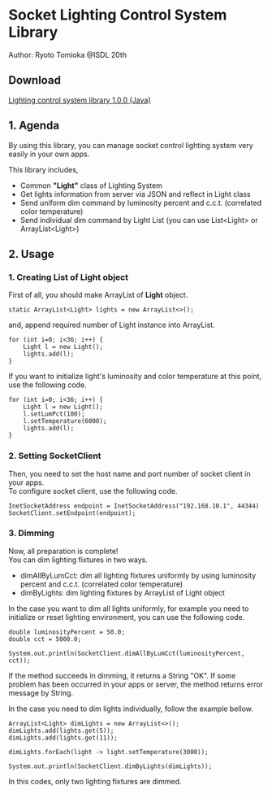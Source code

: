 # Socket Lighting Control System Library
Author: Ryoto Tomioka @ISDL 20th

## Download
[Lighting control system library 1.0.0 (Java)](https://github.com/ryoto1993/SocketILS_Library/raw/master/download/SocketLightingSystemLibrary.jar)

## 1. Agenda
By using this library, you can manage socket control lighting
system very easily in your own apps.

This library includes,
- Common __"Light"__ class of Lighting System
- Get lights information from server via JSON and reflect in Light class
- Send uniform dim command by luminosity percent and c.c.t.
(correlated color temperature)
- Send individual dim command by Light List
(you can use List\<Light> or ArrayList\<Light>)

## 2. Usage
### 1. Creating List of Light object
First of all, you should make ArrayList of __Light__ object.
~~~
static ArrayList<Light> lights = new ArrayList<>();
~~~ 
and, append required number of Light instance into ArrayList.
~~~
for (int i=0; i<36; i++) {
    Light l = new Light();
    lights.add(l);
}
~~~
If you want to initialize light's luminosity and color temperature
at this point, use the following code.
~~~
for (int i=0; i<36; i++) {
    Light l = new Light();
    l.setLumPct(100);
    l.setTemperature(6000);
    lights.add(l);
}
~~~

### 2. Setting SocketClient
Then, you need to set the host name and port number of 
socket client in your apps.  
To configure socket client, use the following code.
~~~
InetSocketAddress endpoint = InetSocketAddress("192.168.10.1", 44344)
SocketClient.setEndpoint(endpoint);
~~~

### 3. Dimming
Now, all preparation is complete!  
You can dim lighting fixtures in two ways.
- dimAllByLumCct: dim all lighting fixtures uniformly
by using luminosity percent and c.c.t. (correlated color temperature)
- dimByLights: dim lighting fixtures by ArrayList of Light object

In the case you want to dim all lights uniformly,
for example you need to initialize or reset lighting environment,
you can use the following code.
~~~
double luminosityPercent = 50.0;
double cct = 5000.0;

System.out.println(SocketClient.dimAllByLumCct(luminosityPercent, cct));
~~~
If the method succeeds in dimming, it returns a String "OK".
If some problem has been occurred in your apps or server,
the method returns error message by String.  

In the case you need to dim lights individually,
follow the example bellow.
~~~
ArrayList<Light> dimLights = new ArrayList<>();
dimLights.add(lights.get(5));
dimLights.add(lights.get(11));

dimLights.forEach(light -> light.setTemperature(3000));

System.out.println(SocketClient.dimByLights(dimLights));
~~~
In this codes, only two lighting fixtures are dimmed.


